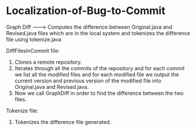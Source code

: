 # Localization-of-Bug-to-Commit

Graph Diff ---> Computes the difference between Original.java and Revised.java files which are in the local system and tokenizes the difference file using tokenize.java

DiffFilesInCommit file:
1. Clones a remote repository.
2. Iterates through all the commits of the repository and for each commit we list all the modified files and for each 
   modified file we output the current version and previous version of the modified file into Original.java and Revised.java.
3. Now we call GraphDiff in order to find the difference between the two files.

Tokenize file:
1. Tokenizes the difference file generated.
